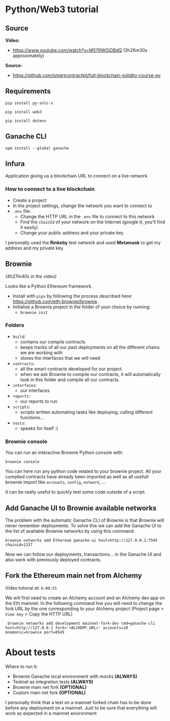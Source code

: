 # Python/Web3 tutorial

## Source

**Video:** 
- https://www.youtube.com/watch?v=M576WGiDBdQ (3h26m30s approximately)

**Source:** 
- https://github.com/smartcontractkit/full-blockchain-solidity-course-py

## Requirements

```
pip install py-solc-x
```

```
pip install web3
```

```
pip install dotenv
```

## Ganache CLI

```
npm install --global ganache
```

## Infura

Application giving us a blockchain URL to connect on a live network

### How to connect to a live blockchain

- Create a project
- In the project settings, change the network you want to connect to
- `.env` file:
    - Change the HTTP URL in the `.env` file to connect to this network
    - Find the `chainId` of your network on the Internet (google it, you'll find it easily)
    - Change your public address and your private key

I personally used the **Rinkeby** test network and used **Metamask** to get my address and my private key.

## Brownie

_(4h27m40s in the video)_

Looks like a Python Ethereum framework.

- Install with `pipx` by following the process described here: https://github.com/eth-brownie/brownie.
- Initialize a Brownie project in the folder of your choice by running:
    - `brownie init`

### Folders

- `build`:
    - contains our compile contracts
    - keeps tracks of all our past deployments on all the different chains we are working with
    - stores the interfaces that we will need
- `contracts`:
    - all the smart contracts developed for our project.
    - when we ask Brownie to compile our contracts, it will automatically look in this folder and compile all our
      contracts.
- `interfaces`:
    - our interfaces
- `reports`:
    - our reports to run
- `scripts`:
    - scripts written automating tasks like deploying, calling different functions...
- `tests`:
    - speaks for itself :)

### Brownie console

You can run an interactive Brownie Python console with:
```
brownie console
```

You can here run any python code related to your brownie project. All your compiled contracts
have already been imported as well as all usefull brownie import like `accounts`, `config`, `network`, ...

It can be really useful to quickly test some code outside of a script.

## Add Ganache UI to Brownie available networks

The problem with the automatic Ganache CLI of Brownie is that Brownie will never remember
deployments. To solve this we can add the Ganache UI to the list of available Brownie
networks by using this command:

```
brownie networks add Ethereum ganache-ui host=http://127.0.0.1:7545 chainid=1337
```

Now we can follow our deployments, transactions... in the Ganache UI and also work with 
previously deployed contracts.

## Fork the Ethereum main net from Alchemy

Video tutorial at: `6:00:55`

We will first need to create an Alchemy account and an Alchemy dev app on the Eth mainnet.
In the following command line you will need to change the fork URL by the one corresponding
to your Alchemy project (Project page > `View key` > Copy the HTTP URL)

```
 brownie networks add development mainnet-fork-dev cmd=ganache-cli host=http://127.0.0.1 fork='<ALCHEMY_URL>' accounts=10 mnemonic=brownie port=8545
```

# About tests

Where to run it:
- Brownie Ganache local environment with mocks **(ALWAYS)**
- Testnet as integretion tests **(ALWAYS)**
- Brownie main net fork **(OPTIONAL)**
- Custom main net fork **(OPTIONAL)**

I personally think that a test on a mainnet forked chain has to be done before any deployment 
on a mainnet. Just to be sure that everything will work as expected in a
mainnet environment

